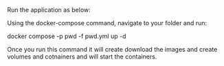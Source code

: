 Run the application as below:

Using the docker-compose command, navigate to your folder and run:

docker compose -p pwd -f pwd.yml up -d

Once you run this command it will create download the images and create volumes and cotnainers and will start the containers.
